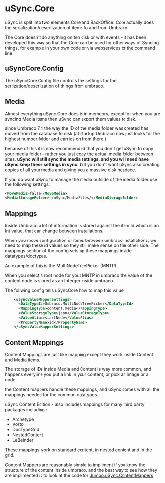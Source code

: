 # uSync.Core

uSync is split into two elements Core and BackOffice. Core actually does
the serialization/deserlization of items to and from Umbraco. 

The Core doesn't do anything on teh disk or with events - it has been 
developed this way so that the Core can be used for other ways of Syncing
things, for example in your own code or via webservices or the command line.

## uSyncCore.Config

The uSyncCore.Config file controls the settings for the serilzation/deserlization of
things from umbraco.

## Media

Almost everything uSync.Core does is in memeory, except for when you are syncing Media items 
then uSync can export them values to disk.

since Umbraco 7.4 the way the ID of the media folder was created has moved from the database to 
disk (at startup Umbraco now just looks for the highest number folder and carries on from there.)

because of this it is now recommended that you don't get uSync to copy your media folder - rather
you just copy the actual media folder between sites. **uSync will still sync the media settings,
and you will need have uSync keep these settings in sync.** but you don't want uSync also 
creating copies of all your media and giving you a massive disk headace.

If you do want uSync to manage the media outside of the media folder use the following settings.     

```xml
<MoveMedia>false</MoveMedia>
<MediaStorageFolder>~/uSync/MediaFiles/</MediaStorageFolder>
```

## Mappings
Inside Umbraco a lot of information is stored against the item Id which is an Int value, that can
change between installations. 

When you move configuration or items between umbraco installations, we need to map these id values 
so they still make sense on the other side. The mappings section of the config sets up these mappings inside datatypes/doctypes. 

An example of this is the MultiNodeTreePicker (MNTP) 

When you select a root node for your MNTP in umbraco the value of the content node is stored as an Interger 
inside umbraco.

The follwing config tells uSyncCore how to map this value.  

```xml
    <uSyncValueMapperSettings>
      <DataTypeId>Umbraco.MultiNodeTreePicker</DataTypeId>
      <MappingType>content,media</MappingType>
      <ValueStorageType>json</ValueStorageType>
      <ValueAlias>startNode</ValueAlias>
      <PropertyName>id</PropertyName>
    </uSyncValueMapperSettings>
```

## Content Mappings
Content Mappings are just like mapping except they work inside Content and Media items. 

The storage of IDs inside Media and Content is way more common, and happens everyime you put a link 
in your content, or pick an image or a node. 

the Content mappers handle these mappings, and uSync comes with all the mappings needed for the common
datatypes. 

uSync Content Edition - also includes mappings for many third party packages including : 

* Archetype
* Vorto
* DocTypeGrid
* NestedContent
* LeBelnder

These mappings work on standard content, in nested content and in the grid.

Content Mappers are reasonably simple to impliment if you know the structure of the content inside 
umbraco. and the best way to see how they are implimented is to look at the code for
[Jumoo.uSync.ContentMappers](https://github.com/KevinJump/uSync/tree/Dev-v7_4/Jumoo.uSync.ContentMappers)  
  
